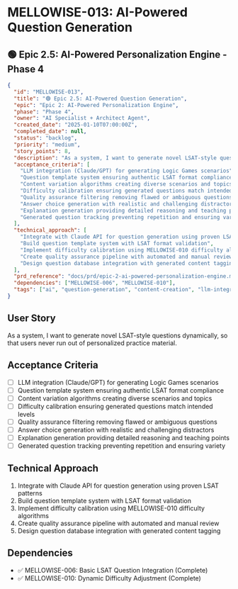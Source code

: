# MELLOWISE-013: AI-Powered Question Generation

## 🟢 Epic 2.5: AI-Powered Personalization Engine - Phase 4

```json
{
  "id": "MELLOWISE-013",
  "title": "🟢 Epic 2.5: AI-Powered Question Generation",
  "epic": "Epic 2: AI-Powered Personalization Engine",
  "phase": "Phase 4",
  "owner": "AI Specialist + Architect Agent",
  "created_date": "2025-01-10T07:00:00Z",
  "completed_date": null,
  "status": "backlog",
  "priority": "medium",
  "story_points": 8,
  "description": "As a system, I want to generate novel LSAT-style questions dynamically, so that users never run out of personalized practice material.",
  "acceptance_criteria": [
    "LLM integration (Claude/GPT) for generating Logic Games scenarios",
    "Question template system ensuring authentic LSAT format compliance",
    "Content variation algorithms creating diverse scenarios and topics",
    "Difficulty calibration ensuring generated questions match intended levels",
    "Quality assurance filtering removing flawed or ambiguous questions",
    "Answer choice generation with realistic and challenging distractors",
    "Explanation generation providing detailed reasoning and teaching points",
    "Generated question tracking preventing repetition and ensuring variety"
  ],
  "technical_approach": [
    "Integrate with Claude API for question generation using proven LSAT patterns",
    "Build question template system with LSAT format validation",
    "Implement difficulty calibration using MELLOWISE-010 difficulty algorithms",
    "Create quality assurance pipeline with automated and manual review",
    "Design question database integration with generated content tagging"
  ],
  "prd_reference": "docs/prd/epic-2-ai-powered-personalization-engine.md",
  "dependencies": ["MELLOWISE-006", "MELLOWISE-010"],
  "tags": ["ai", "question-generation", "content-creation", "llm-integration"]
}
```

## User Story
As a system, I want to generate novel LSAT-style questions dynamically, so that users never run out of personalized practice material.

## Acceptance Criteria
- [ ] LLM integration (Claude/GPT) for generating Logic Games scenarios
- [ ] Question template system ensuring authentic LSAT format compliance
- [ ] Content variation algorithms creating diverse scenarios and topics
- [ ] Difficulty calibration ensuring generated questions match intended levels
- [ ] Quality assurance filtering removing flawed or ambiguous questions
- [ ] Answer choice generation with realistic and challenging distractors
- [ ] Explanation generation providing detailed reasoning and teaching points
- [ ] Generated question tracking preventing repetition and ensuring variety

## Technical Approach
1. Integrate with Claude API for question generation using proven LSAT patterns
2. Build question template system with LSAT format validation
3. Implement difficulty calibration using MELLOWISE-010 difficulty algorithms
4. Create quality assurance pipeline with automated and manual review
5. Design question database integration with generated content tagging

## Dependencies
- ✅ MELLOWISE-006: Basic LSAT Question Integration (Complete)
- ✅ MELLOWISE-010: Dynamic Difficulty Adjustment (Complete)